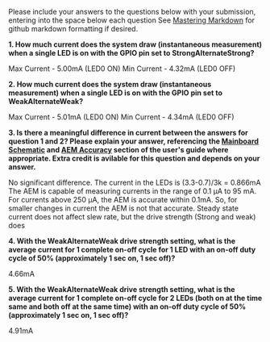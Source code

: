 Please include your answers to the questions below with your submission, entering into the space below each question
See [Mastering Markdown](https://guides.github.com/features/mastering-markdown/) for github markdown formatting if desired.

**1. How much current does the system draw (instantaneous measurement) when a single LED is on with the GPIO pin set to StrongAlternateStrong?**

Max Current - 5.00mA (LED0 ON)
Min Current - 4.32mA (LED0 OFF)

**2. How much current does the system draw (instantaneous measurement) when a single LED is on with the GPIO pin set to WeakAlternateWeak?**

Max Current - 5.01mA (LED0 ON)
Min Current - 4.34mA (LED0 OFF)


**3. Is there a meaningful difference in current between the answers for question 1 and 2? Please explain your answer, 
referencing the [Mainboard Schematic](https://www.silabs.com/documents/public/schematic-files/WSTK-Main-BRD4001A-A01-schematic.pdf) and [AEM Accuracy](https://www.silabs.com/documents/login/user-guides/ug279-brd4104a-user-guide.pdf) section of the user's guide where appropriate. Extra credit is avilable for this question and depends on your answer.**

No significant difference.
The current in the LEDs is (3.3-0.7)/3k = 0.866mA
The AEM is capable of measuring currents in the range of 0.1 µA to 95 mA. For currents above 250 µA, the AEM is accurate within 0.1mA. 
So, for smaller changes in current the AEM is not that accurate.
Steady state current does not affect slew rate, but the drive strength (Strong and weak) does

**4. With the WeakAlternateWeak drive strength setting, what is the average current for 1 complete on-off cycle for 1 LED with an on-off duty cycle of 50% (approximately 1 sec on, 1 sec off)?**

4.66mA

**5. With the WeakAlternateWeak drive strength setting, what is the average current for 1 complete on-off cycle for 2 LEDs (both on at the time same and both off at the same time) with an on-off duty cycle of 50% (approximately 1 sec on, 1 sec off)?**

4.91mA